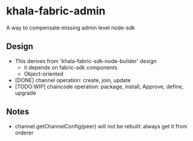 # khala-fabric-admin
A way to compensate missing admin level node-sdk


## Design
- This derives from 'khala-fabric-sdk-node-builder' design
    - it depends on fabric-sdk components
    - Object-oriented
- [DONE] channel operation: create, join, update
- [TODO:WIP] chaincode operation: package, install, Approve, define, upgrade 


## Notes
- channel.getChannelConfig(peer) will not be rebuilt: always get it from orderer
